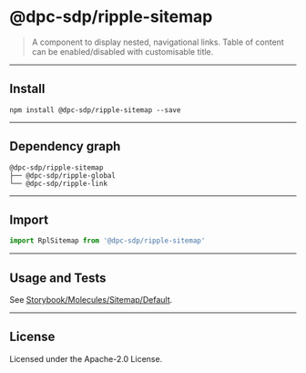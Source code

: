 <!-- GENERATED_DOCS -->
# @dpc-sdp/ripple-sitemap

> A component to display nested, navigational links. 
> Table of content can be enabled/disabled with customisable title.

--------------------------------------------------------------------------------

## Install

```shell
npm install @dpc-sdp/ripple-sitemap --save
```

--------------------------------------------------------------------------------

## Dependency graph

```shell
@dpc-sdp/ripple-sitemap
├── @dpc-sdp/ripple-global
└── @dpc-sdp/ripple-link
```

--------------------------------------------------------------------------------

## Import

```js
import RplSitemap from '@dpc-sdp/ripple-sitemap'
```

--------------------------------------------------------------------------------

## Usage and Tests

See [Storybook/Molecules/Sitemap/Default](https://ripple.sdp.vic.gov.au/?path=/story/molecules-sitemap--default).

--------------------------------------------------------------------------------

## License

Licensed under the Apache-2.0 License.

<!-- /GENERATED_DOCS -->
